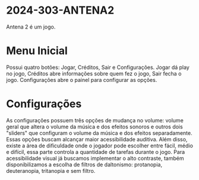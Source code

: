 # 2024-303-ANTENA2
Antena 2 é um jogo.
# Menu Inicial
Possui quatro botões: Jogar, Créditos, Sair e Configurações. Jogar dá play no jogo, Créditos abre informações sobre quem fez o jogo, Sair fecha o jogo. Configurações abre o painel para configurar as opções.

# Configurações
As configurações possuem três opções de mudança no volume: volume geral que altera o volume da música e dos efeitos sonoros e outros dois "sliders" que configuram o volume da música e dos efeitos separadamente. Essas opções buscam alcançar maior acessibilidade auditiva. Além disso, existe a área de dificuldade onde o jogador pode escolher entre fácil, médio e difícil, essa parte controla a quantidade de tarefas durante o jogo. Para acessibilidade visual já buscamos implementar o alto contraste, também disponibilizamos a escolha de filtros de daltonismo: protanopia, deuteranopia, tritanopia e sem filtro.